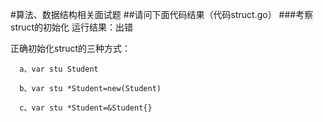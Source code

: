 #算法、数据结构相关面试题
##请问下面代码结果（代码struct.go）
###考察struct的初始化
运行结果：出错

正确初始化struct的三种方式：
````
  a、var stu Student

  b、var stu *Student=new(Student)

  c、var stu *Student=&Student{}
````